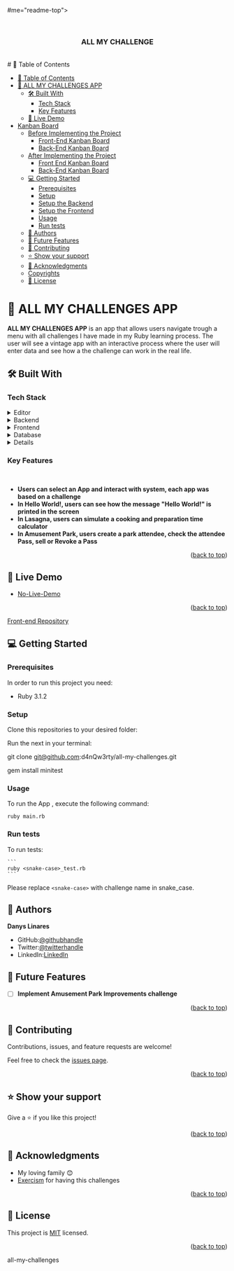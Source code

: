 #me="readme-top"></a>
<div align="center">

  <br/>

  <h3><b>ALL MY CHALLENGE</b></h3>

</div>
<br/>
# 📗 Table of Contents

- [📗 Table of Contents](#-table-of-contents)
- [📖 ALL MY CHALLENGES APP](#-all-my-challenges-app-)
  - [🛠 Built With ](#-built-with-)
    - [Tech Stack ](#tech-stack-)
    - [Key Features ](#key-features-)
  - [🚀 Live Demo ](#-live-demo-)
- [Kanban Board](#kanban-board)
  - [Before Implementing the Project](#before-implementing-the-project)
    - [Front-End Kanban Board](#front-end-kanban-board)
    - [Back-End Kanban Board](#back-end-kanban-board)
  - [After Implementing the Project](#after-implementing-the-project)
    - [Front End Kanban Board](#front-end-kanban-board-1)
    - [Back-End Kanban Board](#back-end-kanban-board-1)
  - [💻 Getting Started ](#-getting-started-)
    - [Prerequisites](#prerequisites)
    - [Setup](#setup)
    - [Setup the Backend](#setup-the-backend)
    - [Setup the Frontend](#setup-the-frontend)
    - [Usage](#usage)
    - [Run tests](#run-tests)
  - [👥 Authors ](#-authors-)
  - [🔭 Future Features ](#-future-features-)
  - [🤝 Contributing ](#-contributing-)
  - [⭐️ Show your support ](#️-show-your-support-)
  - [🙏 Acknowledgments ](#-acknowledgments-)
  - [Copyrights ](#copyrights-)
  - [📝 License ](#-license-)

<!-- PROJECT DESCRIPTION -->

# 📖 ALL MY CHALLENGES APP <a name="about-project"></a>

**ALL MY CHALLENGES APP** is an app that allows users navigate trough a menu with all challenges I have made in my Ruby learning process. The user will see a vintage app with an interactive process where the user will enter data and see how a the challenge can work in the real life.

## 🛠 Built With <a name="built-with"></a>

### Tech Stack <a name="tech-stack"></a>

<details>
  <summary>Editor</summary>
  <ul>
    <li><a href="https://code.visualstudio.com/">VSCODE Editor</a></li>
    <li><a href="https//www.vim.org/">Vim</a></li>
  </ul>
</details>

<details>
  <summary>Backend</summary>
  <ul>
    <li>None</a></li>
  </ul>
</details>

<details>
  <summary>Frontend</summary>
  <ul>
    <li><a href="https://www.ruby-lang.org/en/">Ruby</a></li>
  </ul>
</details>

<details>
<summary>Database</summary>
  <ul>
    <li><a href=""</a>None</li>
  </ul>
</details>

<details>
<summary>Testing</summary>
  <ul>
    <li><a href="https://rubygems.org/gems/minitest/versions/5.22.2?locale=en">Mini test</a></li>
  </ul>
</details>

### Key Features <a name="key-features"></a>
</br>

- **Users can select an App and interact with system, each app was based on a challenge**
- **In Hello World!, users can see how the message "Hello World!" is printed in the screen**
- **In Lasagna, users can simulate a cooking and preparation time calculator**
- **In Amusement Park, users create a park attendee, check the attendee Pass, sell or Revoke a Pass**

<p align="right">(<a href="#readme-top">back to top</a>)</p>

## 🚀 Live Demo <a name="live-demo"></a>

- [No-Live-Demo]()

<p align="right">(<a href="#readme-top">back to top</a>)</p>

[Front-end Repository](https://github.com/OscarFMdev/Marriott-Reservation-Frontend)

<!-- GETTING STARTED -->

## 💻 Getting Started <a name="getting-started"></a>

### Prerequisites

In order to run this project you need:

- Ruby 3.1.2

### Setup

Clone this repositories to your desired folder:

  Run the next in your terminal:

   git clone git@github.com:d4nQw3rty/all-my-challenges.git

   gem install minitest

### Usage

To run the App , execute the following command:

    ruby main.rb

### Run tests

To run tests:

    ```
    ruby <snake-case>_test.rb
    ```

Please replace `<snake-case>` with challenge name in snake_case.

## 👥 Authors <a name="authors"></a>

**Danys Linares**
- GitHub:[@githubhandle](https://github.com/d4nQw3rty) 
- Twitter:[@twitterhandle](https://twitter.com/Danys_Linares) 
- LinkedIn:[LinkedIn](https://www.linkedin.com/in/danys-linares/) 

<!-- FUTURE FEATURES -->

## 🔭 Future Features <a name="future-features"></a>

- [ ] **Implement Amusement Park Improvements challenge**

<p align="right">(<a href="#readme-top">back to top</a>)</p>

## 🤝 Contributing <a name="contributing"></a>

Contributions, issues, and feature requests are welcome!

Feel free to check the [issues page](https://github.com/d4nQw3rty/all-my-challenges/issues).

<p align="right">(<a href="#readme-top">back to top</a>)</p>

## ⭐️ Show your support <a name="support"></a>

Give a ⭐️ if you like this project!

<p align="right">(<a href="#readme-top">back to top</a>)</p>

<!-- ACKNOWLEDGEMENTS -->

## 🙏 Acknowledgments <a name="acknowledgements"></a>

- My loving family 😊
- [Exercism](https://exercism.org/) for having this challenges

<p align="right">(<a href="#readme-top">back to top</a>)</p>

<!-- LICENSE -->

## 📝 License <a name="license"></a>

This project is [MIT](./LICENSE.md) licensed.

<p align="right">(<a href="#readme-top">back to top</a>)</p> all-my-challenges
